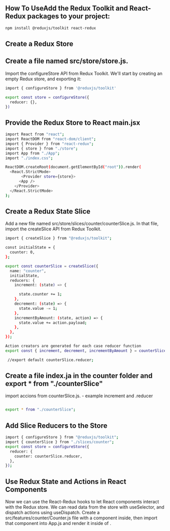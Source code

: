 ## How To UseAdd the Redux Toolkit and React-Redux packages to your project:

```sh
npm install @reduxjs/toolkit react-redux
```

## Create a Redux Store

## Create a file named src/store/store.js.

Import the configureStore API from Redux Toolkit. We'll start by creating an empty Redux store, and exporting it:

```sh
import { configureStore } from '@reduxjs/toolkit'

export const store = configureStore({
  reducer: {},
})
```

## Provide the Redux Store to React main.jsx

```sh
import React from "react";
import ReactDOM from "react-dom/client";
import { Provider } from "react-redux";
import { store } from "./store";
import App from "./App";
import "./index.css";

ReactDOM.createRoot(document.getElementById("root")).render(
  <React.StrictMode>
       <Provider store={store}>
      <App />
    </Provider>
  </React.StrictMode>
);
```

## Create a Redux State Slice

Add a new file named src/store/slices/counter/counterSlice.js. In that file, import the createSlice API from Redux Toolkit.

```sh
import { createSlice } from "@reduxjs/toolkit";

const initialState = {
  counter: 0,
};

export const counterSlice = createSlice({
  name: "counter",
  initialState,
  reducers: {
    increment: (state) => {

      state.counter += 1;
    },
    decrement: (state) => {
      state.value -= 1;
    },
    incrementByAmount: (state, action) => {
      state.value += action.payload;
    },
  },
});

Action creators are generated for each case reducer function
export const { increment, decrement, incrementByAmount } = counterSlice.actions;

 //export default counterSlice.reducer;

```

## Create a file index.ja in the counter folder and export \* from "./counterSlice"

import accions from counterSlice.js. - example increment and .reducer

```sh

export * from "./counterSlice";

```

## Add Slice Reducers to the Store

```sh
import { configureStore } from "@reduxjs/toolkit";
import { counterSlice } from "./slices/counter";
export const store = configureStore({
  reducer: {
    counter: counterSlice.reducer,
  },
});
```

## Use Redux State and Actions in React Components
Now we can use the React-Redux hooks to let React components interact with the Redux store. We can read data from the store with useSelector, and dispatch actions using useDispatch. Create a src/features/counter/Counter.js file with a <Counter> component inside, then import that component into App.js and render it inside of <App>.